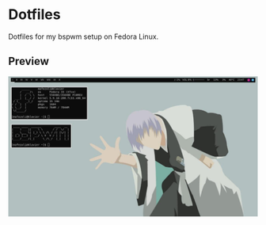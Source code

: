 # Dotfiles
Dotfiles for my bspwm setup on Fedora Linux.

## Preview
![ginpreview.png](https://github.com/mafezoli/dotfiles/blob/main/previews/ginpreview.jpg)
